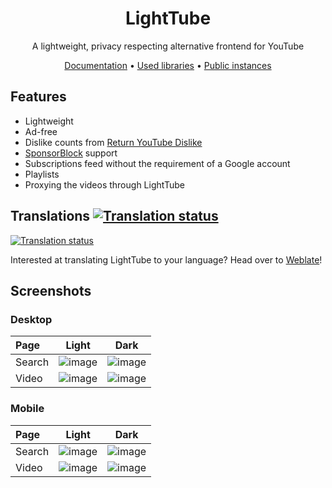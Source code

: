 <div align="center">
<h1>LightTube</h1>
<p>A lightweight, privacy respecting alternative frontend for YouTube</p>
<div>
<a href="https://github.com/lighttube-org/LightTube/wiki">Documentation</a> • 
<a href="https://github.com/lighttube-org/LightTube/blob/master/OTHERLIBS.md">Used libraries</a> • 
<a href="https://lighttube.org/instances">Public instances</a>
</div>
</div>

## Features

-   Lightweight
-   Ad-free
-   Dislike counts from [Return YouTube Dislike](https://www.returnyoutubedislike.com/)
-   [SponsorBlock](https://sponsor.ajay.app/) support
-   Subscriptions feed without the requirement of a Google account
-   Playlists
-   Proxying the videos through LightTube

## Translations [![Translation status](https://hosted.weblate.org/widget/lighttube/web/svg-badge.svg)](https://hosted.weblate.org/engage/lighttube/)

[![Translation status](https://hosted.weblate.org/widget/lighttube/web/horizontal-auto.svg)](https://hosted.weblate.org/engage/lighttube/)

Interested at translating LightTube to your language? Head over to [Weblate](https://hosted.weblate.org/engage/lighttube/)!

## Screenshots

### Desktop

| Page   |                                                     Light                                                      |                                                     Dark                                                      |
| :----- | :------------------------------------------------------------------------------------------------------------: | :-----------------------------------------------------------------------------------------------------------: |
| Search | ![image](https://github.com/lighttube-org/LightTube/blob/master/screenshots/desktop/light/search.png?raw=true) | ![image](https://github.com/lighttube-org/LightTube/blob/master/screenshots/desktop/dark/search.png?raw=true) |
| Video  | ![image](https://github.com/lighttube-org/LightTube/blob/master/screenshots/desktop/light/video.png?raw=true)  | ![image](https://github.com/lighttube-org/LightTube/blob/master/screenshots/desktop/dark/video.png?raw=true)  |

### Mobile

| Page   |                                                     Light                                                     |                                                     Dark                                                     |
| :----- | :-----------------------------------------------------------------------------------------------------------: | :----------------------------------------------------------------------------------------------------------: |
| Search | ![image](https://github.com/lighttube-org/LightTube/blob/master/screenshots/mobile/light/search.png?raw=true) | ![image](https://github.com/lighttube-org/LightTube/blob/master/screenshots/mobile/dark/search.png?raw=true) |
| Video  | ![image](https://github.com/lighttube-org/LightTube/blob/master/screenshots/mobile/light/video.png?raw=true)  | ![image](https://github.com/lighttube-org/LightTube/blob/master/screenshots/mobile/dark/video.png?raw=true)  |
